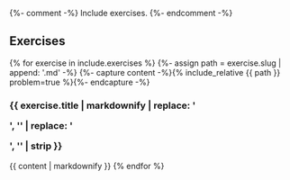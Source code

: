 {%- comment -%}
  Include exercises.
{%- endcomment -%}
<h2 id="exercises">Exercises</h2>

{% for exercise in include.exercises %}
{%- assign path = exercise.slug | append: '.md' -%}
{%- capture content -%}{% include_relative {{ path }} problem=true %}{%- endcapture -%}
<h3 class="exercise" id="{{ exercise.slug }}">{{ exercise.title | markdownify | replace: '<p>', '' | replace: '</p>', '' | strip }}</h3>
{{ content | markdownify }}
{% endfor %}
